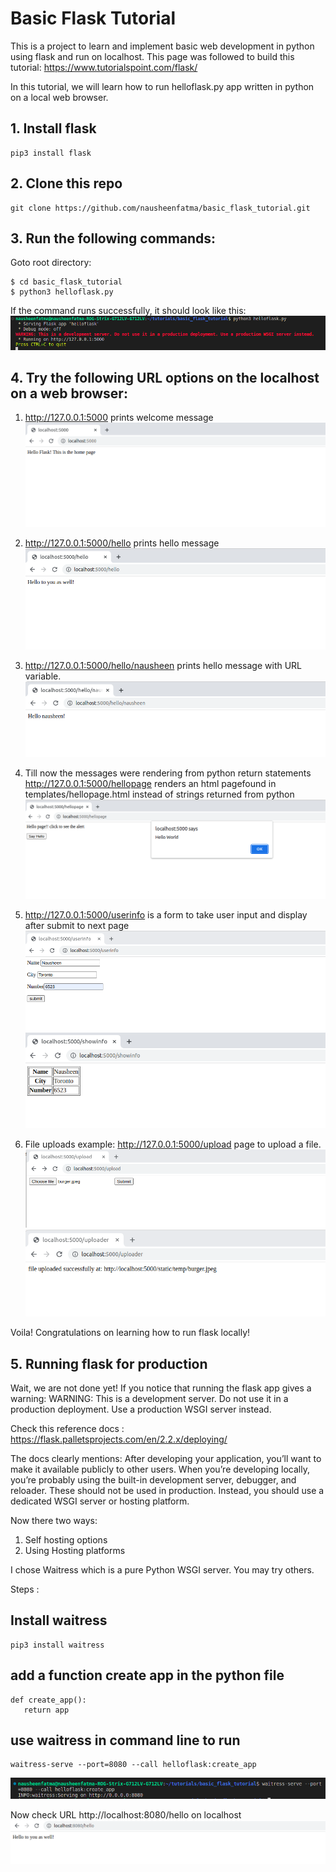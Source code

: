 # Basic Flask Tutorial
This is a project to learn and implement basic web development in python using flask and run on localhost.
This page was followed to build this tutorial: https://www.tutorialspoint.com/flask/

In this tutorial, we will learn how to run helloflask.py app written in python on a local web browser.

## 1. Install flask

```
pip3 install flask
```

## 2. Clone this repo

```
git clone https://github.com/nausheenfatma/basic_flask_tutorial.git
```

## 3. Run the following commands:

Goto root directory:

```
$ cd basic_flask_tutorial
$ python3 helloflask.py
```

If the command runs successfully, it should look like this:
![Alt text](snippets/flask_command_line.png)


## 4. Try the following URL options on the localhost on a web browser:

1. http://127.0.0.1:5000 prints welcome message
![Alt text](snippets/root.png)

2. http://127.0.0.1:5000/hello prints hello message 
![Alt text](snippets/hello.png)

3. http://127.0.0.1:5000/hello/nausheen prints hello message with URL variable. 
![Alt text](snippets/hellonausheen.png)

4. Till now the messages were rendering from python return statements 
http://127.0.0.1:5000/hellopage renders an html pagefound in templates/hellopage.html instead of strings returned from python
![Alt text](snippets/hellopage.png)

5. http://127.0.0.1:5000/userinfo is a form to take user input and display after submit to next page
![Alt text](snippets/userinfo.png)
![Alt text](snippets/showinfo.png)

6. File uploads example: http://127.0.0.1:5000/upload page to upload a file. 
![Alt text](snippets/upload.png)
![Alt text](snippets/uploader.png)

Voila! Congratulations on learning how to run flask locally!

## 5. Running flask for production

Wait, we are not done yet! If you notice that running the flask app gives a warning:
WARNING: This is a development server. Do not use it in a production deployment. Use a production WSGI server instead.


Check this reference docs : https://flask.palletsprojects.com/en/2.2.x/deploying/

The docs clearly mentions:
After developing your application, you’ll want to make it available publicly to other users. When you’re developing locally, you’re probably using the built-in development server, debugger, and reloader. These should not be used in production. Instead, you should use a dedicated WSGI server or hosting platform.

Now there two ways:
1. Self hosting options
2. Using Hosting platforms

I chose Waitress which is a pure Python WSGI server. You may try others.

Steps : 

## Install waitress

```
pip3 install waitress
```

## add a function create app in the python file

```   
def create_app():
   return app
```

## use waitress in command line to run

```
waitress-serve --port=8080 --call helloflask:create_app
```
![Alt text](snippets/waitress.png)

Now check URL http://localhost:8080/hello on localhost
![Alt text](snippets/waitress_hello.png)
